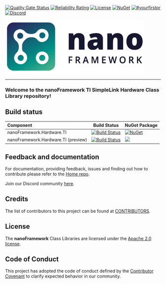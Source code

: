 [![Quality Gate Status](https://sonarcloud.io/api/project_badges/measure?project=nanoframework_lib-nanoFramework.Hardware.TI&metric=alert_status)](https://sonarcloud.io/dashboard?id=nanoframework_lib-nanoFramework.Hardware.TI) [![Reliability Rating](https://sonarcloud.io/api/project_badges/measure?project=nanoframework_lib-nanoFramework.Hardware.TI&metric=reliability_rating)](https://sonarcloud.io/dashboard?id=nanoframework_lib-nanoFramework.Hardware.TI) [![License](https://img.shields.io/badge/License-Apache%202.0-blue.svg)](https://github.com/nanoframework/Home/blob/master/LICENSE) [![NuGet](https://img.shields.io/nuget/dt/nanoFramework.Hardware.TI.svg?label=NuGet&style=flat&logo=nuget)](https://www.nuget.org/packages/nanoFramework.Hardware.TI/) [![#yourfirstpr](https://img.shields.io/badge/first--timers--only-friendly-blue.svg)](https://github.com/nanoframework/Home/blob/master/CONTRIBUTING.md) [![Discord](https://img.shields.io/discord/478725473862549535.svg?logo=discord&logoColor=white&label=Discord&color=7289DA)](https://discord.gg/gCyBu8T)

![nanoFramework logo](https://github.com/nanoframework/Home/blob/master/resources/logo/nanoFramework-repo-logo.png)

-----

### Welcome to the **nanoFramework** TI SimpleLink Hardware Class Library repository!

## Build status

| Component | Build Status | NuGet Package |
|:-|---|---|
| nanoFramework.Hardware.TI | [![Build Status](https://dev.azure.com/nanoframework/nanoFramework.Hardware.TI/_apis/build/status/nanoframework.lib-nanoFramework.Hardware.TI?branchName=develop)](https://dev.azure.com/nanoframework/nanoFramework.Hardware.TI/_build/latest?definitionId=6?branchName=master) | [![NuGet](https://img.shields.io/nuget/v/nanoFramework.Hardware.TI.svg?label=NuGet&style=flat&logo=nuget)](https://www.nuget.org/packages/nanoFramework.Hardware.TI/)  |
| nanoFramework.Hardware.TI (preview) | [![Build Status](https://dev.azure.com/nanoframework/nanoFramework.Hardware.TI/_apis/build/status/nanoframework.lib-nanoFramework.Hardware.TI?branchName=develop)](https://dev.azure.com/nanoframework/nanoFramework.Hardware.TI/_build/latest?definitionId=6?branchName=develop) | [![](https://badgen.net/badge/NuGet/preview/D7B023?icon=https://simpleicons.now.sh/azuredevops/fff)](https://dev.azure.com/nanoframework/feed/_packaging?_a=package&feed=sandbox&package=nanoFramework.Hardware.TI&protocolType=NuGet&view=overview) |

## Feedback and documentation

For documentation, providing feedback, issues and finding out how to contribute please refer to the [Home repo](https://github.com/nanoframework/Home).

Join our Discord community [here](https://discord.gg/gCyBu8T).

## Credits

The list of contributors to this project can be found at [CONTRIBUTORS](https://github.com/nanoframework/Home/blob/master/CONTRIBUTORS.md).

## License

The **nanoFramework** Class Libraries are licensed under the [Apache 2.0 license](http://www.apache.org/licenses/LICENSE-2.0).

## Code of Conduct

This project has adopted the code of conduct defined by the [Contributor Covenant](http://contributor-covenant.org/)
to clarify expected behavior in our community.
